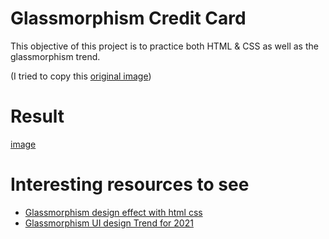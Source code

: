 # Glassmorphism Credit Card  
This objective of this project is to practice both HTML & CSS as well as the glassmorphism trend. 

(I tried to copy this [original image](https://i.ytimg.com/vi/uRVnX0k593E/maxresdefault.jpg))


# Result
[image]()


# Interesting resources to see
- [Glassmorphism design effect with html css](https://www.freecodecamp.org/news/glassmorphism-design-effect-with-html-css/)
- [Glassmorphism UI design Trend for 2021](https://anchordigital.com.au/glassmorphism-ui-design-trend-for-2021/)

